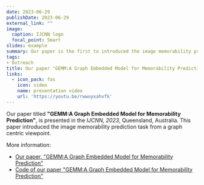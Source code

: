 ```yaml
---
date: 2023-06-29
publishDate: 2023-06-29
external_link: ""
image:
  caption: IJCNN logo
  focal_point: Smart
slides: example
summary: Our paper is the first to introduced the image memorability prediction task from a graph centric viewpoint
tags:
- Outreach
title: Our paper "GEMM:A Graph Embedded Model for Memorability Prediction" is presented in IJCNN, 2023
links:
  - icon_pack: fas
    icon: video
    name: presentation video
    url: 'https://youtu.be/rwwuyxahvfk'
---
```

Our paper titled **"GEMM:A Graph Embedded Model for Memorability Prediction"**, is presented in the *IJCNN, 2023*, Queensland, Australia. This paper introduced the image memorability prediction task from a graph centric viewpoint. 

More information:
- [Our paper, "GEMM:A Graph Embedded Model for Memorability Prediction"](https://ieeexplore.ieee.org/abstract/document/10191500) 
- [Code of our paper "GEMM:A Graph Embedded Model for Memorability Prediction"](https://github.com/TahsinTariq/GEMM)